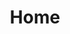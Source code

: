---
layout: layout.njk
title: Home
stylesheet: index.css
infoText: "WHAT WE'VE BEEN UP TO:"

preloadImages:
  - "assets/Drawing Images/2/Head.png"
  - "assets/Drawing Images/2/Torso.png"
  - "assets/Drawing Images/2/Upper Arm.png"
  - "assets/Drawing Images/2/Lower Arm.png"
  - "assets/Drawing Images/2/Right Hand.png"
  - "assets/Drawing Images/2/Hammer.png"
  - "assets/Drawing Images/2/Left hand.png"
  - "assets/Drawing Images/2/Upper Leg.png"
  - "assets/Drawing Images/2/Lower Leg.png"
  - "assets/Drawing Images/2/Feet.png"

backgroundImages:
  - { src: "assets/Drawing Images/Film insert/Film Border Blurry Edges1.png", class: "film-border" }
  - { src: "assets/Drawing Images/Film insert/background-lights.png", class: "shadow-lights" }

environmentImages:
  - { src: "assets/Drawing Images/2/Overhead-Lamp.png", class: "lamp" }

figureGroups:
  - name: "right-arm-swing"
    images:
      - { src: "assets/Drawing Images/2/Upper Arm.png", class: "upper-arm" }
      - { src: "assets/Drawing Images/2/Lower Arm.png", class: "lower-arm" }
      - { src: "assets/Drawing Images/2/Right Hand.png", class: "right-hand" }
      - { src: "assets/Drawing Images/2/Hammer.png", class: "hammer" }

  - name: "lower-left-arm-slide"
    images:
      - { src: "assets/Drawing Images/2/Lower Arm.png", class: "lower-left-arm" }
      - { src: "assets/Drawing Images/2/Left hand.png", class: "left-hand" }

  - name: "static-figure"
    images:
      - { src: "assets/Drawing Images/2/Head.png", class: "head" }
      - { src: "assets/Drawing Images/2/Torso.png", class: "torso" }
      - { src: "assets/Drawing Images/2/Upper Arm.png", class: "upper-left-arm" }
      - { src: "assets/Drawing Images/2/Upper Leg.png", class: "upper-leg" }
      - { src: "assets/Drawing Images/2/Lower Leg.png", class: "lower-leg" }
      - { src: "assets/Drawing Images/2/Feet.png", class: "feet" }
---